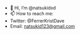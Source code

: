 - 👋 Hi, I’m @natsukidxd
- 📫 How to reach me: 
-  Twitter: @FerrerKristDave
-  Email: natsukid123@gmail.com

<!---
natsukidxd/natsukidxd is a ✨ special ✨ repository because its `README.md` (this file) appears on your GitHub profile.
You can click the Preview link to take a look at your changes.
--->
